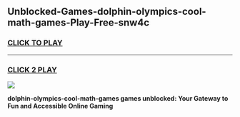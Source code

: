 
## Unblocked-Games-dolphin-olympics-cool-math-games-Play-Free-snw4c
<h3>
<a href="https://premium76.site?title=dolphin-olympics-cool-math-games&ref=15A">CLICK TO PLAY</a></h3>
<hr>

<h3>
<a href="https://premium76.site?title=dolphin-olympics-cool-math-games&ref=15A">CLICK 2 PLAY</a>
  
</h3>

<a href="https://premium76.site?title=dolphin-olympics-cool-math-games&ref=15A"><img src="https://clearcache.store/games.png"></a>


**dolphin-olympics-cool-math-games games unblocked: Your Gateway to Fun and Accessible Online Gaming**
